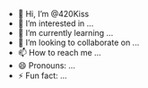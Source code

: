 - 👋 Hi, I’m @420Kiss
- 👀 I’m interested in ...
- 🌱 I’m currently learning ...
- 💞️ I’m looking to collaborate on ...
- 📫 How to reach me ...
- 😄 Pronouns: ...
- ⚡ Fun fact: ...

<!---
420Kiss/420Kiss is a ✨ special ✨ repository because its `README.md` (this file) appears on your GitHub profile.
You can click the Preview link to take a look at your changes.
--->
